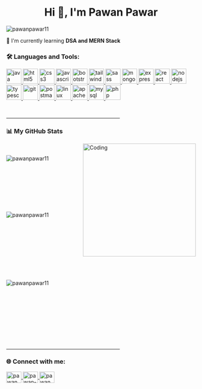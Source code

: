 <h1 align="center">Hi 👋, I'm Pawan Pawar</h1>

<p align="left"> 
    <img src="https://komarev.com/ghpvc/?username=pawanpawar11&label=Profile%20views&color=0e75b6&style=flat" alt="pawanpawar11" /> 
</p>

🌱 I'm currently learning **DSA and MERN Stack**

<h3 align="left">🛠️  Languages and Tools:</h3>
<p align="left">
    <a href="https://www.java.com" target="_blank" rel="noreferrer"> 
        <img src="https://cdn.jsdelivr.net/gh/devicons/devicon@latest/icons/java/java-original.svg" alt="java" width="40" height="40"/> 
    </a> 
    <a href="https://www.w3.org/html/" target="_blank" rel="noreferrer"> 
        <img src="https://cdn.jsdelivr.net/gh/devicons/devicon@latest/icons/html5/html5-original.svg" alt="html5" width="40" height="40"/> 
    </a> 
    <a href="https://www.w3schools.com/css/" target="_blank" rel="noreferrer"> 
        <img src="https://cdn.jsdelivr.net/gh/devicons/devicon@latest/icons/css3/css3-original.svg" alt="css3" width="40" height="40"/> 
    </a>
    <a href="https://developer.mozilla.org/en-US/docs/Web/JavaScript" target="_blank" rel="noreferrer"> 
        <img src="https://cdn.jsdelivr.net/gh/devicons/devicon@latest/icons/javascript/javascript-original.svg" alt="javascript" width="40" height="40"/> 
    </a> 
    <a href="https://getbootstrap.com" target="_blank" rel="noreferrer"> 
        <img src="https://cdn.jsdelivr.net/gh/devicons/devicon@latest/icons/bootstrap/bootstrap-original.svg" alt="bootstrap" width="40" height="40"/> 
    </a>
    <a href="https://tailwindcss.com/" target="_blank" rel="noreferrer"> 
        <img src="https://cdn.jsdelivr.net/gh/devicons/devicon@latest/icons/tailwindcss/tailwindcss-original.svg" alt="tailwind" width="40" height="40"/> 
    </a> 
    <a href="https://sass-lang.com" target="_blank" rel="noreferrer"> 
        <img src="https://cdn.jsdelivr.net/gh/devicons/devicon@latest/icons/sass/sass-original.svg" alt="sass" width="40" height="40"/> 
    </a>
    <a href="https://www.mongodb.com/" target="_blank" rel="noreferrer"> 
        <img src="https://cdn.jsdelivr.net/gh/devicons/devicon@latest/icons/mongodb/mongodb-original.svg" alt="mongodb" width="40" height="40"/> 
    </a>
    <a href="https://expressjs.com" target="_blank" rel="noreferrer"> 
        <img src="https://cdn.jsdelivr.net/gh/devicons/devicon@latest/icons/express/express-original.svg" alt="express" width="40" height="40"/> 
    </a>
    <a href="https://reactjs.org/" target="_blank" rel="noreferrer"> 
        <img src="https://cdn.jsdelivr.net/gh/devicons/devicon@latest/icons/react/react-original.svg" alt="react" width="40" height="40"/> 
    </a> 
    <a href="https://nodejs.org" target="_blank" rel="noreferrer"> 
        <img src="https://cdn.jsdelivr.net/gh/devicons/devicon@latest/icons/nodejs/nodejs-original.svg" alt="nodejs" width="40" height="40"/> 
    </a>
    <a href="https://www.typescriptlang.org/" target="_blank" rel="noreferrer"> 
        <img src="https://cdn.jsdelivr.net/gh/devicons/devicon@latest/icons/typescript/typescript-original.svg" alt="typescript" width="40" height="40"/> 
    </a>  
    <a href="https://git-scm.com/" target="_blank" rel="noreferrer"> 
        <img src="https://cdn.jsdelivr.net/gh/devicons/devicon@latest/icons/git/git-original.svg" alt="git" width="40" height="40"/> 
    </a> 
    <a href="https://postman.com" target="_blank" rel="noreferrer"> 
        <img src="https://cdn.jsdelivr.net/gh/devicons/devicon@latest/icons/postman/postman-original.svg" alt="postman" width="40" height="40"/> 
    </a> 
    <a href="https://www.linux.org/" target="_blank" rel="noreferrer"> 
        <img src="https://cdn.jsdelivr.net/gh/devicons/devicon@latest/icons/linux/linux-original.svg" alt="linux" width="40" height="40"/> 
    </a>
    <a href="https://httpd.apache.org/" target="_blank" rel="noreferrer"> 
        <img src="https://cdn.jsdelivr.net/gh/devicons/devicon@latest/icons/apache/apache-original.svg" alt="apache" width="40" height="40"/> 
    </a>
    <a href="https://www.mysql.com/" target="_blank" rel="noreferrer"> 
        <img src="https://cdn.jsdelivr.net/gh/devicons/devicon@latest/icons/mysql/mysql-original.svg" alt="mysql" width="40" height="40"/> 
    </a>  
    <a href="https://www.php.net" target="_blank" rel="noreferrer"> 
        <img src="https://cdn.jsdelivr.net/gh/devicons/devicon@latest/icons/php/php-original.svg" alt="php" width="40" height="40"/> 
    </a>
</p>

<br>
<hr width="60%">

<h3>📊 My GitHub Stats</h3>

<img align="right" alt="Coding" width="300" src="https://cdn.dribbble.com/users/1277312/screenshots/14733298/media/39b1045e593737587dd60e42c8422d1f.gif">

<br>

<p>
    <img align="left" src="https://github-readme-stats.vercel.app/api/top-langs?username=pawanpawar11&show_icons=true&theme=dark&locale=en&layout=compact" alt="pawanpawar11" />
</p>

<br><br><br><br><br><br><br><br>

<p>
    &nbsp;<img align="left" src="https://github-readme-stats.vercel.app/api?username=pawanpawar11&show_icons=true&theme=dark&locale=en" alt="pawanpawar11" />
</p>

<br><br><br><br><br><br><br><br>

<p>
    <img align="left" src="https://github-readme-streak-stats.herokuapp.com/?user=pawanpawar11&theme=dark" alt="pawanpawar11" />
</p>

<br><br><br><br><br><br><br><br><br><br>
<hr width="60%">

<h3 align="left">🌐 Connect with me:</h3>

<p align="left">
    <a href="https://twitter.com/pawanpawar111" target="blank">
        <img align="center" src="https://cdn.jsdelivr.net/npm/simple-icons@v9/icons/x.svg" alt="pawanpawar111" height="30" width="40" />
    </a>
    <a href="https://www.linkedin.com/in/pawanpawarofficial/" target="blank">
        <img align="center" src="https://cdn.jsdelivr.net/gh/devicons/devicon@latest/icons/linkedin/linkedin-original.svg" alt="pawan-pawar-linkedin" height="30" width="40" />
    </a>
    <a href="https://instagram.com/pawanpawar96k/" target="blank">
        <img align="center" src="https://raw.githubusercontent.com/rahuldkjain/github-profile-readme-generator/master/src/images/icons/Social/instagram.svg" alt="pawanpawar96k" height="30" width="40" />
    </a>
</p>

<br>